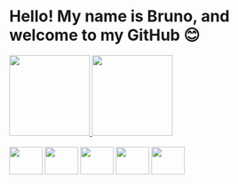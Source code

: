 # Hello! My name is Bruno, and welcome to my GitHub 😊

<div align="">
  <a href="https://github.com/BrunoFernan1">
    <img height="145em" src="https://github-readme-stats.vercel.app/api?username=BrunoFernan1&count_private=true&include_all_commits=true&show_icons=true&theme=dracula&hide_border=false&show_owner=true"/>
    <img height="145em" src="https://github-readme-stats.vercel.app/api/top-langs/?username=BrunoFernan1&theme=dracula&hide_border=false&&layout=compact"/>
  </a>
</div>

<div style="display: inline_block"><br>
  
  <img align="center" height="50" width="60" src="https://cdn.jsdelivr.net/gh/devicons/devicon/icons/python/python-original.svg" />
          
  <img align="center" height="50" width="60" src="https://cdn.jsdelivr.net/gh/devicons/devicon/icons/mysql/mysql-original-wordmark.svg" />
 
  <img align="center" height="50" width="60" src="https://cdn.jsdelivr.net/gh/devicons/devicon/icons/microsoftsqlserver/microsoftsqlserver-plain-wordmark.svg" />
          
  
  <img align="center" height="50" width="60" src="https://cdn.jsdelivr.net/gh/devicons/devicon/icons/canva/canva-original.svg" />

  <img align="center" height="50" width="60" src="https://cdn.jsdelivr.net/gh/devicons/devicon/icons/vscode/vscode-original.svg" />

</div>
